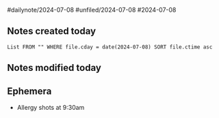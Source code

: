#dailynote/2024-07-08 #unfiled/2024-07-08 #2024-07-08

## Notes created today
`List FROM "" WHERE file.cday = date(2024-07-08) SORT file.ctime asc`
## Notes modified today

## Ephemera
- Allergy shots at 9:30am 
